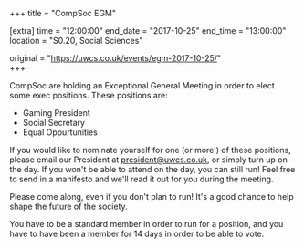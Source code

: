 +++
title = "CompSoc EGM"

[extra]
time = "12:00:00"
end_date = "2017-10-25"
end_time = "13:00:00"
location = "S0.20, Social Sciences"

original = "https://uwcs.co.uk/events/egm-2017-10-25/"    
+++

CompSoc are holding an Exceptional General Meeting in order to elect some exec positions. These positions are:

  - Gaming President  
  - Social Secretary  
  - Equal Oppurtunities

If you would like to nominate yourself for one (or more\!) of these positions, please email our President at <president@uwcs.co.uk>, or simply turn up on the day. If you won't be able to attend on the day, you can still run\! Feel free to send in a manifesto and we'll read it out for you during the meeting.

Please come along, even if you don't plan to run\! It's a good chance to help shape the future of the society.

You have to be a standard member in order to run for a position, and you have to have been a member for 14 days in order to be able to vote.

